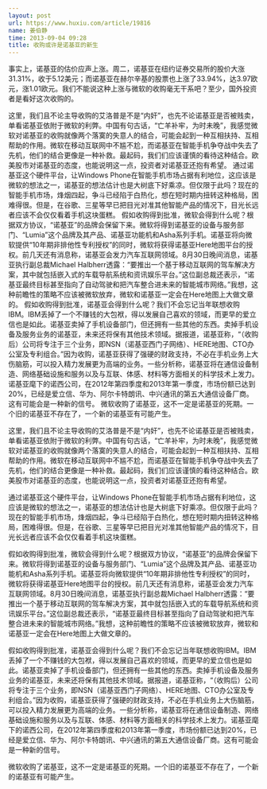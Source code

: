 ```yaml
---
layout: post
url: https://www.huxiu.com/article/19816
name: 姜伯静
time: 2013-09-04 09:28
title: 收购或许是诺基亚的新生
---
```

事实上，诺基亚的估价应声上涨。周二，诺基亚在纽约证券交易所的股价大涨31.31%，收于5.12美元；而诺基亚在赫尔辛基的股票也上涨了33.94%，达3.97欧元，涨1.01欧元。我们不能说这种上涨与微软的收购毫无干系吧？至少，国外投资者是看好这次收购的。

这里，我们且不论主导收购的艾洛普是不是“内奸”，也先不论诺基亚是否被贱卖，单看诺基亚依附于微软的利弊。中国有句古话，“亡羊补牢，为时未晚”，我感觉微软对诺基亚的收购就像两个落寞的失意人的结合，可能会起到一种互相扶持、互相帮助的作用。微软在移动互联网中不尴不尬，而诺基亚在智能手机争夺战中失去了先机，他们的结合更像是一种补救。最起码，我们们应该谨慎的看待这种结合。欧美股市对诺基亚的态度，也能说明这一点，投资者对诺基亚还抱有希望。 通过诺基亚这个硬件平台，让Windows Phone在智能手机市场占据有利地位，这应该是微软的想法之一，诺基亚的想法估计也是大树底下好乘凉。但仅限于此吗？现在的智能手机市场，烽烟四起，争斗已经陷于白热化，想在短时期内扭转这种格局，困难得很。但是，在谷歌、三星等早已把目光对准其他智能产品的情况下，目光长远者应该不会仅仅看着手机这块蛋糕。 假如收购得到批准，微软会得到什么呢？根据双方协议，“诺基亚”的品牌会保留下来。微软将得到诺基亚的设备与服务部门、“Lumia”这个品牌及其产品、诺基亚功能机和Asha系列手机。诺基亚将向微软提供“10年期非排他性专利授权”的同时，微软将获得诺基亚Here地图平台的授权。前几天还有消息称，诺基亚会发力汽车互联网领域。8月30日晚间消息，诺基亚执行副总裁Michael Halbherr透露：“要推出一个基于移动互联网的驾车解决方案，其中就包括嵌入式的车载导航系统和资讯娱乐平台。”这位副总裁还表示，“诺基亚最终目标甚至指向了自动驾驶和把汽车整合进未来的智能城市网络。”我想，这种前瞻性的策略不应该被微软放弃，微软和诺基亚一定会在Here地图上大做文章的。 假如收购得到批准，诺基亚会得到什么呢？我们不会忘记当年联想收购IBM。IBM丢掉了一个不赚钱的大包袱，得以发展自己喜欢的领域，而更早的爱立信也是如此。诺基亚卖掉了手机设备部门，但还拥有一些其他的东西。卖掉手机设备及服务业务的诺基亚，未来还将保有其他技术领域。据报道，诺基亚称，“（收购后）公司将专注于三个业务，即NSN（诺基亚西门子网络）、HERE地图、CTO办公室及专利组合。”因为收购，诺基亚获得了强硬的财政支持，不必在手机业务上大伤脑筋，可以投入精力发展更为高端的业务。一些分析称，诺基亚将在通信设备制造、网络基础设施和服务以及与互联、体感、材料等方面相关的科学技术上发力。诺基亚麾下的诺西公司，在2012年第四季度和2013年第一季度，市场份额已达到20%，已经是爱立信、华为、阿尔卡特朗讯、中兴通讯的第五大通信设备厂商。这有可能会是一种新的信号。 微软收购了诺基亚，这不一定是诺基亚的死期。一个旧的诺基亚不存在了，一个新的诺基亚有可能产生。

这里，我们且不论主导收购的艾洛普是不是“内奸”，也先不论诺基亚是否被贱卖，单看诺基亚依附于微软的利弊。中国有句古话，“亡羊补牢，为时未晚”，我感觉微软对诺基亚的收购就像两个落寞的失意人的结合，可能会起到一种互相扶持、互相帮助的作用。微软在移动互联网中不尴不尬，而诺基亚在智能手机争夺战中失去了先机，他们的结合更像是一种补救。最起码，我们们应该谨慎的看待这种结合。欧美股市对诺基亚的态度，也能说明这一点，投资者对诺基亚还抱有希望。

通过诺基亚这个硬件平台，让Windows Phone在智能手机市场占据有利地位，这应该是微软的想法之一，诺基亚的想法估计也是大树底下好乘凉。但仅限于此吗？现在的智能手机市场，烽烟四起，争斗已经陷于白热化，想在短时期内扭转这种格局，困难得很。但是，在谷歌、三星等早已把目光对准其他智能产品的情况下，目光长远者应该不会仅仅看着手机这块蛋糕。

假如收购得到批准，微软会得到什么呢？根据双方协议，“诺基亚”的品牌会保留下来。微软将得到诺基亚的设备与服务部门、“Lumia”这个品牌及其产品、诺基亚功能机和Asha系列手机。诺基亚将向微软提供“10年期非排他性专利授权”的同时，微软将获得诺基亚Here地图平台的授权。前几天还有消息称，诺基亚会发力汽车互联网领域。8月30日晚间消息，诺基亚执行副总裁Michael Halbherr透露：“要推出一个基于移动互联网的驾车解决方案，其中就包括嵌入式的车载导航系统和资讯娱乐平台。”这位副总裁还表示，“诺基亚最终目标甚至指向了自动驾驶和把汽车整合进未来的智能城市网络。”我想，这种前瞻性的策略不应该被微软放弃，微软和诺基亚一定会在Here地图上大做文章的。

假如收购得到批准，诺基亚会得到什么呢？我们不会忘记当年联想收购IBM。IBM丢掉了一个不赚钱的大包袱，得以发展自己喜欢的领域，而更早的爱立信也是如此。诺基亚卖掉了手机设备部门，但还拥有一些其他的东西。卖掉手机设备及服务业务的诺基亚，未来还将保有其他技术领域。据报道，诺基亚称，“（收购后）公司将专注于三个业务，即NSN（诺基亚西门子网络）、HERE地图、CTO办公室及专利组合。”因为收购，诺基亚获得了强硬的财政支持，不必在手机业务上大伤脑筋，可以投入精力发展更为高端的业务。一些分析称，诺基亚将在通信设备制造、网络基础设施和服务以及与互联、体感、材料等方面相关的科学技术上发力。诺基亚麾下的诺西公司，在2012年第四季度和2013年第一季度，市场份额已达到20%，已经是爱立信、华为、阿尔卡特朗讯、中兴通讯的第五大通信设备厂商。这有可能会是一种新的信号。

微软收购了诺基亚，这不一定是诺基亚的死期。一个旧的诺基亚不存在了，一个新的诺基亚有可能产生。

